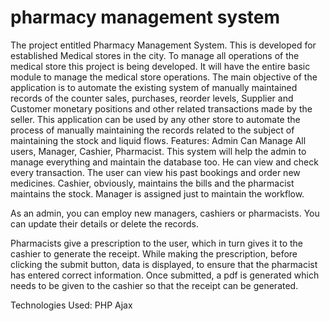 # pharmacy management system
The project entitled Pharmacy Management System. This is developed for established Medical stores in the city. To manage all operations of the medical store this project is being developed. It will have the entire basic module to manage the medical store operations.
The main objective of the application is to automate the existing system of manually maintained records of the counter sales, purchases, reorder levels, Supplier and Customer monetary positions and other related transactions made by the seller.
This application can be used by any other store to automate the process of manually maintaining the records related to the subject of maintaining the stock and liquid flows. 
Features: 
Admin Can Manage All users, Manager, Cashier, Pharmacist.
This system will help the admin to manage everything and maintain the database too. He can view and check every transaction. The user can view his past bookings and order new medicines. Cashier, obviously, maintains the bills and the pharmacist maintains the stock.
Manager is assigned just to maintain the workflow.

As an admin, you can employ new managers, cashiers or pharmacists. You can update their details or delete the records.

Pharmacists give a prescription to the user, which in turn gives it to the cashier to generate the receipt. While making the prescription, before clicking the submit button, data is displayed, to ensure that the pharmacist has entered correct information. Once submitted, a pdf is generated which needs to be given to the cashier so that the receipt can be generated. 


Technologies Used: 
PHP
Ajax 


